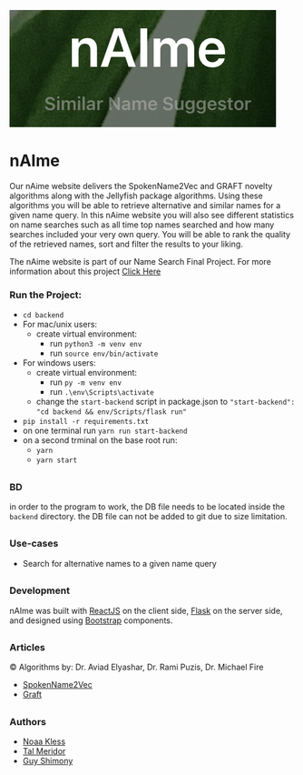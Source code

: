 ![logo](https://github.com/noaakl/naime-app/blob/main/src/images/nAIme.png)

# nAIme
Our nAime website delivers the SpokenName2Vec and GRAFT novelty algorithms along with the Jellyfish package algorithms.
Using these algorithms you will be able to retrieve alternative and similar names for a given name query.
In this nAime website you will also see different statistics on name searches such as all time top names searched and how many searches included your very own query.
You will be able to rank the quality of the retrieved names, sort and filter the results to your liking.

The nAime website is part of our Name Search Final Project.
For more information about this project [Click Here](https://github.com/noaakl/Final_Project_Names)

### Run the Project:
- `cd backend`
- For mac/unix users:
    - create virtual environment:
        - run `python3 -m venv env`
        - run `source env/bin/activate`
- For windows users:
    - create virtual environment:
        - run `py -m venv env`
        - run `.\env\Scripts\activate`
    - change the `start-backend` script in package.json to `"start-backend": "cd backend && env/Scripts/flask run"`
- `pip install -r requirements.txt`
- on one terminal run `yarn run start-backend`
- on a second trminal on the base root run:
    - `yarn`
    - `yarn start`

##

### BD

in order to the program to work, the DB file needs to be located inside the `backend` directory.
the DB file can not be added to git due to size limitation.

##

### Use-cases

- Search for alternative names to a given name query

##

### Development

nAIme was built with [ReactJS](https://reactjs.org) on the client side, [Flask](https://flask.palletsprojects.com/en/2.0.x/) on the server side, and designed using [Bootstrap](https://react-bootstrap.github.io/) components.

##

### Articles

&copy; Algorithms by: Dr. Aviad Elyashar, Dr. Rami Puzis, Dr. Michael Fire

- [SpokenName2Vec](https://scholar.google.co.il/citations?view_op=view_citation&hl=en&user=CPE9YOkAAAAJ&citation_for_view=CPE9YOkAAAAJ:3fE2CSJIrl8C)
- [Graft](https://scholar.google.co.il/citations?view_op=view_citation&hl=en&user=CPE9YOkAAAAJ&citation_for_view=CPE9YOkAAAAJ:kNdYIx-mwKoC)

##

### Authors

- [Noaa Kless](https://github.com/noaakl)
- [Tal Meridor](https://github.com/talmeri)
- [Guy Shimony](https://github.com/guyshimony)
